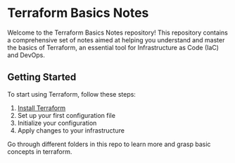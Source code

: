 # Terraform Basics Notes

Welcome to the Terraform Basics Notes repository! This repository contains a comprehensive set of notes aimed at helping you understand and master the basics of Terraform, an essential tool for Infrastructure as Code (IaC) and DevOps.


## Getting Started

To start using Terraform, follow these steps:

1. [Install Terraform](https://learn.hashicorp.com/tutorials/terraform/install-cli)
2. Set up your first configuration file
3. Initialize your configuration
4. Apply changes to your infrastructure



Go through different folders in this repo to learn more and grasp basic concepts in terraform.
